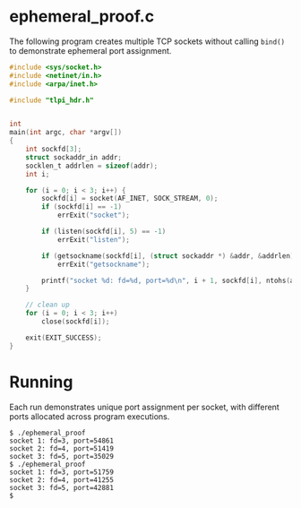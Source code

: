 # ephemeral_proof.c
The following program creates multiple TCP sockets without calling `bind()` to demonstrate ephemeral port assignment.

```C
#include <sys/socket.h>
#include <netinet/in.h>
#include <arpa/inet.h>

#include "tlpi_hdr.h"


int
main(int argc, char *argv[])
{
    int sockfd[3];
    struct sockaddr_in addr;
    socklen_t addrlen = sizeof(addr);
    int i;

    for (i = 0; i < 3; i++) {
        sockfd[i] = socket(AF_INET, SOCK_STREAM, 0);
        if (sockfd[i] == -1)
            errExit("socket");

        if (listen(sockfd[i], 5) == -1)
            errExit("listen");

        if (getsockname(sockfd[i], (struct sockaddr *) &addr, &addrlen) == -1)
            errExit("getsockname");

        printf("socket %d: fd=%d, port=%d\n", i + 1, sockfd[i], ntohs(addr.sin_port));
    }

    // clean up
    for (i = 0; i < 3; i++)
        close(sockfd[i]);

    exit(EXIT_SUCCESS);
}

```

# Running
 Each run demonstrates unique port assignment per socket, with different ports allocated across program executions.

```
$ ./ephemeral_proof
socket 1: fd=3, port=54861
socket 2: fd=4, port=51419
socket 3: fd=5, port=35029
$ ./ephemeral_proof
socket 1: fd=3, port=51759
socket 2: fd=4, port=41255
socket 3: fd=5, port=42881
$
```

